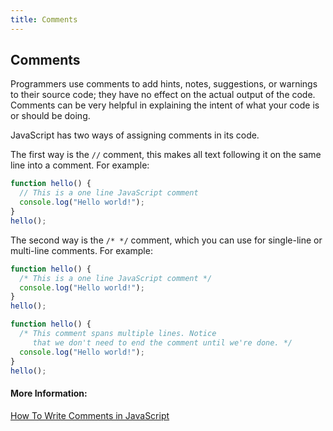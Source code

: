 ```yaml
---
title: Comments
---
```

## Comments

Programmers use comments to add hints, notes, suggestions, or warnings to their source code; they have no effect on the actual output of the code. Comments can be very helpful in explaining the intent of what your code is or should be doing.

JavaScript has two ways of assigning comments in its code.

The first way is the `//` comment, this makes all text following it on the same line into a comment. For example:
```javascript
function hello() {
  // This is a one line JavaScript comment
  console.log("Hello world!");
}
hello();
```

The second way is the `/* */` comment, which you can use for single-line or multi-line comments. For example:
```javascript
function hello() {
  /* This is a one line JavaScript comment */
  console.log("Hello world!");
}
hello();
```
```javascript
function hello() {
  /* This comment spans multiple lines. Notice
     that we don't need to end the comment until we're done. */
  console.log("Hello world!");
}
hello();
```

#### More Information:
<a href='https://www.digitalocean.com/community/tutorials/how-to-write-comments-in-javascript' target='_blank' rel='nofollow'>How To Write Comments in JavaScript</a>

